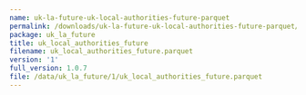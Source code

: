 ```yaml
---
name: uk-la-future-uk-local-authorities-future-parquet
permalink: /downloads/uk-la-future-uk-local-authorities-future-parquet/1
package: uk_la_future
title: uk_local_authorities_future
filename: uk_local_authorities_future.parquet
version: '1'
full_version: 1.0.7
file: /data/uk_la_future/1/uk_local_authorities_future.parquet
---
```

